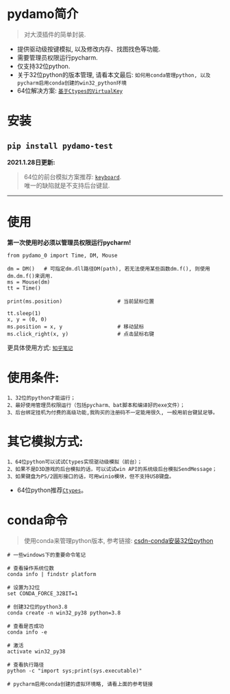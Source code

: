 # pydamo简介

> 对大漠插件的简单封装.

- 提供驱动级按键模拟, 以及修改内存、找图找色等功能.
- 需要管理员权限运行pycharm.<br>
- 仅支持32位python.
- 关于32位python的版本管理, 请看本文最后: `如何用conda管理python, 以及pycharm启用conda创建的win32_python环境`
- 64位解决方案: [`基于Ctypes的VirtualKey`](https://github.com/bode135/VirtualKey_with_Ctypes "跳转到 基于Ctypes的VirtualKey")



# 安装
```pip install pydamo-test```<br>
---
**2021.1.28日更新:**<br>
> 64位的前台模拟方案推荐: [`keyboard`](https://github.com/boppreh/keyboard "跳转到keyboard项目的git地址").<br>
> 唯一的缺陷就是不支持后台键鼠.<br>
---
# 使用
**第一次使用时必须以管理员权限运行pycharm!**
```
from pydamo_0 import Time, DM, Mouse

dm = DM()   # 可指定dm.dll路径DM(path), 若无法使用某些函数dm.f(), 则使用dm.dm.f()来调用.
ms = Mouse(dm)
tt = Time()

print(ms.position)                  # 当前鼠标位置

tt.sleep(1)
x, y = (0, 0)
ms.position = x, y                  # 移动鼠标
ms.click_right(x, y)                # 点击鼠标右键
```
更具体使用方式:
[`知乎笔记`](https://zhuanlan.zhihu.com/p/266519446 "跳转到知乎")

# 使用条件:
    1、32位的python才能运行；
    2、最好使用管理员权限运行（包括pycharm、bat脚本和编译好的exe文件）；
    3、后台绑定挂机为付费的高级功能,我购买的注册码不一定能用很久, 一般用前台键鼠足够。

# 其它模拟方式:
    1、64位python可以试试Ctypes实现驱动级模拟（前台）；
    2、如果不是D3D游戏的后台模拟的话，可以试试win API的系统级后台模拟SendMessage；
    3、如果键盘为PS/2圆形接口的话，可用winio模块，但不支持USB键盘。

* 64位python推荐[`Ctypes`](https://github.com/bode135/VirtualKey_with_Ctypes "跳转到Ctypes")。

# conda命令

> 使用conda来管理python版本, 参考链接: [csdn-conda安装32位python](https://blog.csdn.net/weixin_41710606/article/details/86747877?spm=1001.2101.3001.6650.2&utm_medium=distribute.pc_relevant.none-task-blog-2%7Edefault%7ECTRLIST%7ERate-2.pc_relevant_antiscanv2&depth_1-utm_source=distribute.pc_relevant.none-task-blog-2%7Edefault%7ECTRLIST%7ERate-2.pc_relevant_antiscanv2&utm_relevant_index=3)

```
# 一些windows下的重要命令笔记

# 查看操作系统位数
conda info | findstr platform

# 设置为32位
set CONDA_FORCE_32BIT=1

# 创建32位的python3.8
conda create -n win32_py38 python=3.8

# 查看是否成功
conda info -e

# 激活
activate win32_py38

# 查看执行路径
python -c "import sys;print(sys.executable)"

# pycharm启用conda创建的虚拟环境略, 请看上面的参考链接

```
